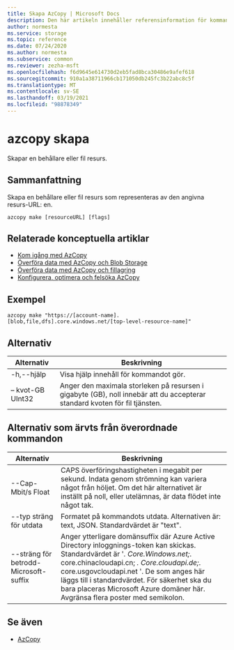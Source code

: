 ```yaml
---
title: Skapa AzCopy | Microsoft Docs
description: Den här artikeln innehåller referensinformation för kommandot AzCopy make.
author: normesta
ms.service: storage
ms.topic: reference
ms.date: 07/24/2020
ms.author: normesta
ms.subservice: common
ms.reviewer: zezha-msft
ms.openlocfilehash: f6d9645e614730d2eb5fad8bca30486e9afef618
ms.sourcegitcommit: 910a1a38711966cb171050db245fc3b22abc8c5f
ms.translationtype: MT
ms.contentlocale: sv-SE
ms.lasthandoff: 03/19/2021
ms.locfileid: "98878349"
---
```

# <a name="azcopy-make"></a>azcopy skapa

Skapar en behållare eller fil resurs.

## <a name="synopsis"></a>Sammanfattning

Skapa en behållare eller fil resurs som representeras av den angivna resurs-URL: en.

```azcopy
azcopy make [resourceURL] [flags]
```

## <a name="related-conceptual-articles"></a>Relaterade konceptuella artiklar

- [Kom igång med AzCopy](storage-use-azcopy-v10.md)
- [Överföra data med AzCopy och Blob Storage](./storage-use-azcopy-v10.md#transfer-data)
- [Överföra data med AzCopy och fillagring](storage-use-azcopy-files.md)
- [Konfigurera, optimera och felsöka AzCopy](storage-use-azcopy-configure.md)

## <a name="examples"></a>Exempel

```azcopy
azcopy make "https://[account-name].[blob,file,dfs].core.windows.net/[top-level-resource-name]"
```

## <a name="options"></a>Alternativ

|Alternativ|Beskrivning|
|--|--|
|-h,--hjälp|Visa hjälp innehåll för kommandot gör. |
|– kvot-GB UInt32|Anger den maximala storleken på resursen i gigabyte (GB), noll innebär att du accepterar standard kvoten för fil tjänsten.|

## <a name="options-inherited-from-parent-commands"></a>Alternativ som ärvts från överordnade kommandon

|Alternativ|Beskrivning|
|---|---|
|--Cap-Mbit/s Float|CAPS överföringshastigheten i megabit per sekund. Indata genom strömning kan variera något från höljet. Om det här alternativet är inställt på noll, eller utelämnas, är data flödet inte något tak.|
|--typ sträng för utdata|Formatet på kommandots utdata. Alternativen är: text, JSON. Standardvärdet är "text".|
|--sträng för betrodd-Microsoft-suffix   |Anger ytterligare domänsuffix där Azure Active Directory inloggnings-token kan skickas.  Standardvärdet är '*. Core.Windows.net;*. core.chinacloudapi.cn; *. Core.cloudapi.de;*. core.usgovcloudapi.net '. De som anges här läggs till i standardvärdet. För säkerhet ska du bara placeras Microsoft Azure domäner här. Avgränsa flera poster med semikolon.|

## <a name="see-also"></a>Se även

- [AzCopy](storage-ref-azcopy.md)
